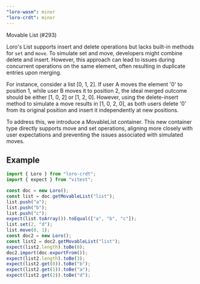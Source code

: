 ```yaml
---
"loro-wasm": minor
"loro-crdt": minor
---
```


Movable List (#293)

Loro's List supports insert and delete operations but lacks built-in methods for `set` and `move`. To simulate set and move, developers might combine delete and insert. However, this approach can lead to issues during concurrent operations on the same element, often resulting in duplicate entries upon merging.

For instance, consider a list [0, 1, 2]. If user A moves the element '0' to position 1, while user B moves it to position 2, the ideal merged outcome should be either [1, 0, 2] or [1, 2, 0]. However, using the delete-insert method to simulate a move results in [1, 0, 2, 0], as both users delete '0' from its original position and insert it independently at new positions.

To address this, we introduce a MovableList container. This new container type directly supports move and set operations, aligning more closely with user expectations and preventing the issues associated with simulated moves.

## Example

```ts
import { Loro } from "loro-crdt";
import { expect } from "vitest";

const doc = new Loro();
const list = doc.getMovableList("list");
list.push("a");
list.push("b");
list.push("c");
expect(list.toArray()).toEqual(["a", "b", "c"]);
list.set(2, "d");
list.move(0, 1);
const doc2 = new Loro();
const list2 = doc2.getMovableList("list");
expect(list2.length).toBe(0);
doc2.import(doc.exportFrom());
expect(list2.length).toBe(3);
expect(list2.get(0)).toBe("b");
expect(list2.get(1)).toBe("a");
expect(list2.get(2)).toBe("d");
```
